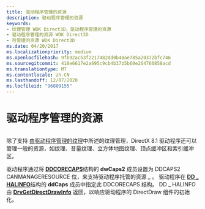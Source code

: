 ```yaml
---
title: 驱动程序管理的资源
description: 驱动程序管理的资源
keywords:
- 纹理管理 WDK Direct3D，驱动程序管理的资源
- 驱动程序管理的资源 WDK Direct3D
- 可管理的资源 WDK Direct3D
ms.date: 04/20/2017
ms.localizationpriority: medium
ms.openlocfilehash: 9fb92ac53f2217482dd0b40ae785a20372bfc746
ms.sourcegitcommit: 418e6617e2a695c9cb4b37b5b60e264760858acd
ms.translationtype: MT
ms.contentlocale: zh-CN
ms.lasthandoff: 12/07/2020
ms.locfileid: "96809155"
---
```

# <a name="driver-managed-resources"></a>驱动程序管理的资源


## <span id="ddk_driver_managed_resources_gg"></span><span id="DDK_DRIVER_MANAGED_RESOURCES_GG"></span>


除了支持 [由驱动程序管理的纹理](driver-managed-textures.md)中所述的纹理管理，DirectX 8.1 驱动程序还可以管理一般的资源，如纹理、音量纹理、立方体地图纹理、顶点缓冲区和索引缓冲区。

驱动程序通过将 [**DDCORECAPS**](/windows/win32/api/ddrawi/ns-ddrawi-ddcorecaps)结构的 **dwCaps2** 成员设置为 DDCAPS2 CANMANAGERESOURCE 位，来支持驱动程序托管的资源 \_ 。 驱动程序在 [**DD \_ HALINFO**](/windows/win32/api/ddrawint/ns-ddrawint-dd_halinfo)结构的 **ddCaps** 成员中指定此 DDCORECAPS 结构。 DD \_ HALINFO 由 [**DrvGetDirectDrawInfo**](/windows/win32/api/winddi/nf-winddi-drvgetdirectdrawinfo) 返回，以响应驱动程序的 DirectDraw 组件的初始化。

 


